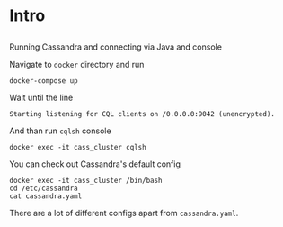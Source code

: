 # Intro

## 

Running Cassandra and connecting via Java and console

Navigate to `docker` directory and run
```shell
docker-compose up
```

Wait until the line
```
Starting listening for CQL clients on /0.0.0.0:9042 (unencrypted).
```

And than run `cqlsh` console
```shell
docker exec -it cass_cluster cqlsh
```

You can check out Cassandra's default config 
```shell
docker exec -it cass_cluster /bin/bash
cd /etc/cassandra
cat cassandra.yaml
```

There are a lot of different configs apart from `cassandra.yaml`. 
